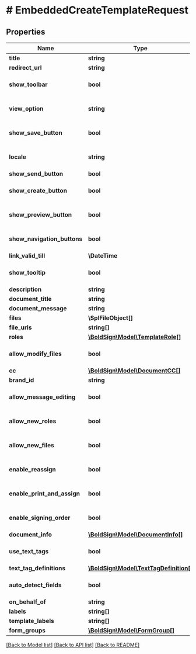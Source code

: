 # # EmbeddedCreateTemplateRequest

## Properties

Name | Type | Description | Notes
------------ | ------------- | ------------- | -------------
**title** | **string** |  |
**redirect_url** | **string** |  | [optional]
**show_toolbar** | **bool** |  | [optional] [default to false]
**view_option** | **string** |  | [optional] [default to 'PreparePage']
**show_save_button** | **bool** |  | [optional] [default to true]
**locale** | **string** |  | [optional] [default to 'EN']
**show_send_button** | **bool** |  | [optional]
**show_create_button** | **bool** |  | [optional] [default to true]
**show_preview_button** | **bool** |  | [optional] [default to true]
**show_navigation_buttons** | **bool** |  | [optional] [default to true]
**link_valid_till** | **\DateTime** |  | [optional]
**show_tooltip** | **bool** |  | [optional] [default to false]
**description** | **string** |  | [optional]
**document_title** | **string** |  | [optional]
**document_message** | **string** |  | [optional]
**files** | **\SplFileObject[]** |  | [optional]
**file_urls** | **string[]** |  | [optional]
**roles** | [**\BoldSign\Model\TemplateRole[]**](TemplateRole.md) |  | [optional]
**allow_modify_files** | **bool** |  | [optional] [default to true]
**cc** | [**\BoldSign\Model\DocumentCC[]**](DocumentCC.md) |  | [optional]
**brand_id** | **string** |  | [optional]
**allow_message_editing** | **bool** |  | [optional] [default to true]
**allow_new_roles** | **bool** |  | [optional] [default to true]
**allow_new_files** | **bool** |  | [optional] [default to true]
**enable_reassign** | **bool** |  | [optional] [default to true]
**enable_print_and_assign** | **bool** |  | [optional] [default to false]
**enable_signing_order** | **bool** |  | [optional] [default to false]
**document_info** | [**\BoldSign\Model\DocumentInfo[]**](DocumentInfo.md) |  | [optional]
**use_text_tags** | **bool** |  | [optional] [default to false]
**text_tag_definitions** | [**\BoldSign\Model\TextTagDefinition[]**](TextTagDefinition.md) |  | [optional]
**auto_detect_fields** | **bool** |  | [optional] [default to false]
**on_behalf_of** | **string** |  | [optional]
**labels** | **string[]** |  | [optional]
**template_labels** | **string[]** |  | [optional]
**form_groups** | [**\BoldSign\Model\FormGroup[]**](FormGroup.md) |  | [optional]

[[Back to Model list]](../../README.md#models) [[Back to API list]](../../README.md#endpoints) [[Back to README]](../../README.md)
